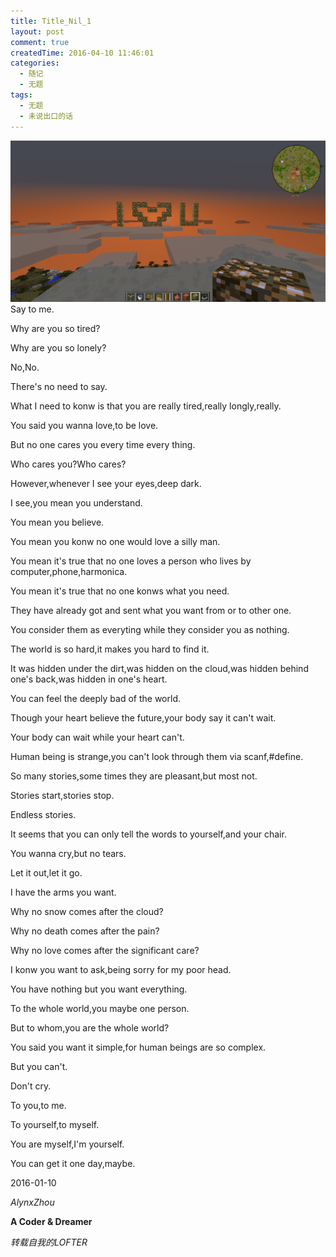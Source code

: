 ```yaml
---
title: Title_Nil_1
layout: post
comment: true
createdTime: 2016-04-10 11:46:01
categories:
  - 随记
  - 无题
tags:
  - 无题
  - 未说出口的话
---
```

![Title-Nil-1_1.png](Title-Nil-1_1.png)
Say to me.

Why are you so tired?

Why are you so lonely?

No,No.

There's no need to say.

<!--more-->

What I need to konw is that you are really tired,really longly,really.

You said you wanna love,to be love.

But no one cares you every time every thing.

Who cares you?Who cares?

However,whenever I see your eyes,deep dark.

I see,you mean you understand.

You mean you believe.

You mean you konw no one would love a silly man.

You mean it's true that no one loves a person who lives by computer,phone,harmonica.

You mean it's true that no one konws what you need.

They have already got and sent what you want from or to other one.

You consider them as everyting while they consider you as nothing.

The world is so hard,it makes you hard to find it.

It was hidden under the dirt,was hidden on the cloud,was hidden behind one's back,was hidden in one's heart.

You can feel the deeply bad of the world.

Though your heart believe the future,your body say it can't wait.

Your body can wait while your heart can't.

Human being is strange,you can't look through them via scanf,#define.

So many stories,some times they are pleasant,but most not.

Stories start,stories stop.

Endless stories.

It seems that you can only tell the words to yourself,and your chair.

You wanna cry,but no tears.

Let it out,let it go.

I have the arms you want.

Why no snow comes after the cloud?

Why no death comes after the pain?

Why no love comes after the significant care?

I konw you want to ask,being sorry for my poor head.

You have nothing but you want everything.

To the whole world,you maybe one person.

But to whom,you are the whole world?

You said you want it simple,for human beings are so complex.

But you can't.

Don't cry.

To you,to me.

To yourself,to myself.

You are myself,I'm yourself.

You can get it one day,maybe.

2016-01-10

*AlynxZhou*

**A Coder & Dreamer**

*转载自我的LOFTER*
